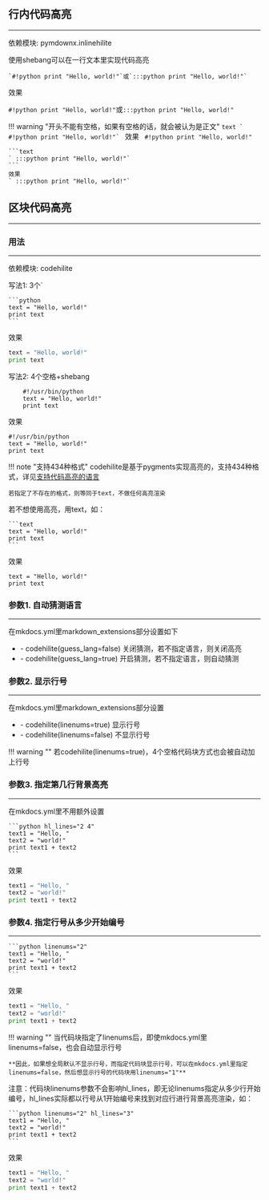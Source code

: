 ## **行内代码高亮**

---

依赖模块: pymdownx.inlinehilite

使用shebang可以在一行文本里实现代码高亮

```text
`#!python print "Hello, world!"`或`:::python print "Hello, world!"`
```

效果

`#!python print "Hello, world!"`或`:::python print "Hello, world!"`

!!! warning "开头不能有空格，如果有空格的话，就会被认为是正文"
    ```text
    ` #!python print "Hello, world!"`
    ```
	效果
	` #!python print "Hello, world!"`

	```text
	` :::python print "Hello, world!"`
	```
	效果
	` :::python print "Hello, world!"`

## **区块代码高亮**

---

### **用法**

---

依赖模块: codehilite

写法1: 3个\`

    ```python
	text = "Hello, world!"
	print text
    ```

效果

```python
text = "Hello, world!"
print text
```

写法2: 4个空格+shebang
```text
    #!/usr/bin/python
	text = "Hello, world!"
	print text
```

效果

	#!/usr/bin/python
	text = "Hello, world!"
	print text


!!! note "支持434种格式"
    codehilite是基于pygments实现高亮的，支持434种格式，详见[支持代码高亮的语言](http://127.0.0.1:8001/appendix/pygments/)

    若指定了不存在的格式，则等同于text，不做任何高亮渲染

若不想使用高亮，用text，如：

    ```text
	text = "Hello, world!"
	print text
    ```

效果

```text
text = "Hello, world!"
print text
```

### **参数1. 自动猜测语言**

---

在mkdocs.yml里markdown_extensions部分设置如下

- \- codehilite(guess_lang=false) 关闭猜测，若不指定语言，则关闭高亮
- \- codehilite(guess_lang=true) 开启猜测，若不指定语言，则自动猜测

### **参数2. 显示行号**

---

在mkdocs.yml里markdown_extensions部分设置

- \- codehilite(linenums=true) 显示行号
- \- codehilite(linenums=false) 不显示行号

!!! warning ""
    若codehilite(linenums=true)，4个空格代码块方式也会被自动加上行号

### **参数3. 指定第几行背景高亮**

---

在mkdocs.yml里不用额外设置

    ```python hl_lines="2 4"
	text1 = "Hello, "
	text2 = "world!"
	print text1 + text2
    ```

效果

```python hl_lines="2 4"
text1 = "Hello, "
text2 = "world!"
print text1 + text2
```

### **参数4. 指定行号从多少开始编号**

---

    ```python linenums="2"
	text1 = "Hello, "
	text2 = "world!"
	print text1 + text2
    ```

效果

```python linenums="2"
text1 = "Hello, "
text2 = "world!"
print text1 + text2
```

!!! warning ""
    当代码块指定了linenums后，即使mkdocs.yml里linenums=false，也会自动显示行号

	**因此，如果想全局默认不显示行号，而指定代码块显示行号，可以在mkdocs.yml里指定linenums=false，然后想显示行号的代码块用linenums="1"**

注意：代码块linenums参数不会影响hl_lines，即无论linenums指定从多少行开始编号，hl_lines实际都以行号从1开始编号来找到对应行进行背景高亮渲染，如：

    ```python linenums="2" hl_lines="3"
	text1 = "Hello, "
	text2 = "world!"
	print text1 + text2
    ```

效果

```python linenums="2" hl_lines="3"
text1 = "Hello, "
text2 = "world!"
print text1 + text2
```
